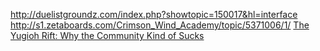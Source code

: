 http://duelistgroundz.com/index.php?showtopic=150017&hl=interface
http://s1.zetaboards.com/Crimson_Wind_Academy/topic/5371006/1/
[The Yugioh Rift: Why the Community Kind of Sucks](https://www.youtube.com/watch?v=RWfDMNO_9c0)
